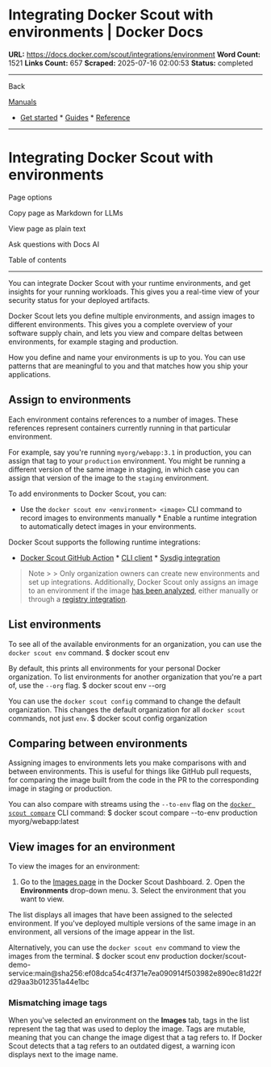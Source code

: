 # Integrating Docker Scout with environments | Docker Docs

**URL:** https://docs.docker.com/scout/integrations/environment
**Word Count:** 1521
**Links Count:** 657
**Scraped:** 2025-07-16 02:00:53
**Status:** completed

---

Back

[Manuals](https://docs.docker.com/manuals/)

  * [Get started](https://docs.docker.com/get-started/)   * [Guides](https://docs.docker.com/guides/)   * [Reference](https://docs.docker.com/reference/)

* * *

# Integrating Docker Scout with environments

Page options

Copy page as Markdown for LLMs

View page as plain text

Ask questions with Docs AI

Table of contents

* * *

You can integrate Docker Scout with your runtime environments, and get insights for your running workloads. This gives you a real-time view of your security status for your deployed artifacts.

Docker Scout lets you define multiple environments, and assign images to different environments. This gives you a complete overview of your software supply chain, and lets you view and compare deltas between environments, for example staging and production.

How you define and name your environments is up to you. You can use patterns that are meaningful to you and that matches how you ship your applications.

## Assign to environments

Each environment contains references to a number of images. These references represent containers currently running in that particular environment.

For example, say you're running `myorg/webapp:3.1` in production, you can assign that tag to your `production` environment. You might be running a different version of the same image in staging, in which case you can assign that version of the image to the `staging` environment.

To add environments to Docker Scout, you can:

  * Use the `docker scout env <environment> <image>` CLI command to record images to environments manually   * Enable a runtime integration to automatically detect images in your environments.

Docker Scout supports the following runtime integrations:

  * [Docker Scout GitHub Action](https://github.com/marketplace/actions/docker-scout#record-an-image-deployed-to-an-environment)   * [CLI client](https://docs.docker.com/scout/integrations/environment/cli/)   * [Sysdig integration](https://docs.docker.com/scout/integrations/environment/sysdig/)

> Note >  > Only organization owners can create new environments and set up integrations. Additionally, Docker Scout only assigns an image to an environment if the image [has been analyzed](https://docs.docker.com/scout/explore/analysis/), either manually or through a [registry integration](https://docs.docker.com/scout/integrations/#container-registries).

## List environments

To see all of the available environments for an organization, you can use the `docker scout env` command.               $ docker scout env     

By default, this prints all environments for your personal Docker organization. To list environments for another organization that you're a part of, use the `--org` flag.               $ docker scout env --org <org>     

You can use the `docker scout config` command to change the default organization. This changes the default organization for all `docker scout` commands, not just `env`.               $ docker scout config organization <org>     

## Comparing between environments

Assigning images to environments lets you make comparisons with and between environments. This is useful for things like GitHub pull requests, for comparing the image built from the code in the PR to the corresponding image in staging or production.

You can also compare with streams using the `--to-env` flag on the [`docker scout compare`](https://docs.docker.com/reference/cli/docker/scout/compare/) CLI command:               $ docker scout compare --to-env production myorg/webapp:latest     

## View images for an environment

To view the images for an environment:

  1. Go to the [Images page](https://scout.docker.com/) in the Docker Scout Dashboard.   2. Open the **Environments** drop-down menu.   3. Select the environment that you want to view.

The list displays all images that have been assigned to the selected environment. If you've deployed multiple versions of the same image in an environment, all versions of the image appear in the list.

Alternatively, you can use the `docker scout env` command to view the images from the terminal.               $ docker scout env production     docker/scout-demo-service:main@sha256:ef08dca54c4f371e7ea090914f503982e890ec81d22fd29aa3b012351a44e1bc     

### Mismatching image tags

When you've selected an environment on the **Images** tab, tags in the list represent the tag that was used to deploy the image. Tags are mutable, meaning that you can change the image digest that a tag refers to. If Docker Scout detects that a tag refers to an outdated digest, a warning icon displays next to the image name.
